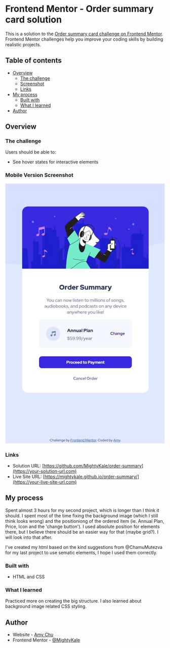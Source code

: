 # Frontend Mentor - Order summary card solution

This is a solution to the [Order summary card challenge on Frontend Mentor](https://www.frontendmentor.io/challenges/order-summary-component-QlPmajDUj). Frontend Mentor challenges help you improve your coding skills by building realistic projects. 

## Table of contents

- [Overview](#overview)
  - [The challenge](#the-challenge)
  - [Screenshot](#screenshot)
  - [Links](#links)
- [My process](#my-process)
  - [Built with](#built-with)
  - [What I learned](#what-i-learned)
- [Author](#author)




## Overview

### The challenge

Users should be able to:

- See hover states for interactive elements

### Mobile Version Screenshot

![Mobile Version](./screenshot.jpg)

### Links

- Solution URL: [https://github.com/MightyKale/order-summary](https://your-solution-url.com)
- Live Site URL: [https://mightykale.github.io/order-summary/](https://your-live-site-url.com)

## My process
Spent almost 3 hours for my second project, which is longer than I think it should. I spent most of the time fixing the background image (which I still think looks wrong) and the positioniong of the ordered item (ie. Annual Plan, Price, Icon and the 'change button'). I used absolute position for elements there, but I believe there should be an easier way for that (maybe grid?). I will look into that after. 

I've created my html based on the kind suggestions from @ChamuMutezva for my last project to use sematic elements, I hope I used them correctly.


### Built with

- HTML and CSS

### What I learned

Practiced more on creating the big structure. I also learned about background image related CSS styling.


## Author

- Website - [Amy Chu](www.linkedin.com/in/amy-chu-xiaoxiao)
- Frontend Mentor - [@MightyKale](https://www.frontendmentor.io/profile/MightyKale)
